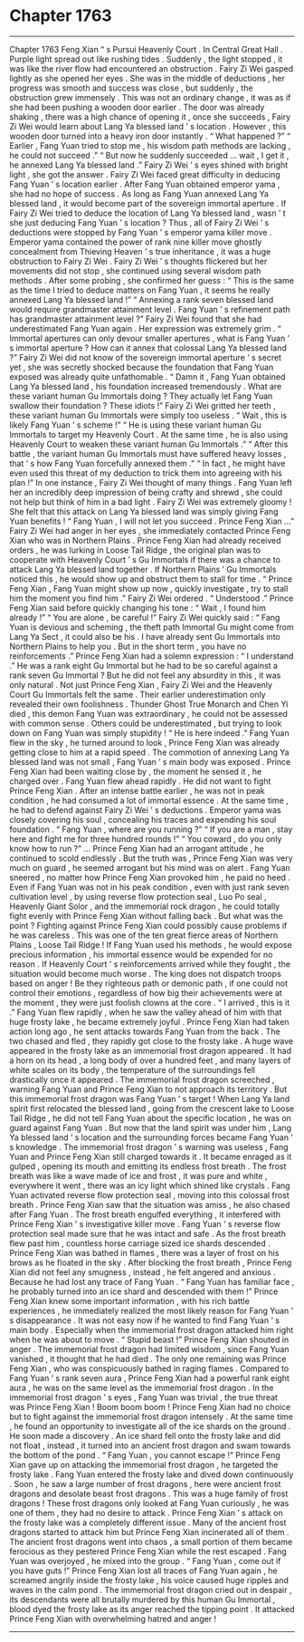 
# Chapter 1763


---

Chapter 1763 Feng Xian “ s Pursui
Heavenly Court .
In Central Great Hall .
Purple light spread out like rushing tides . Suddenly , the light stopped , it was like the river flow had encountered an obstruction .
Fairy Zi Wei gasped lightly as she opened her eyes .
She was in the middle of deductions , her progress was smooth and success was close , but suddenly , the obstruction grew immensely .
This was not an ordinary change , it was as if she had been pushing a wooden door earlier .
The door was already shaking , there was a high chance of opening it , once she succeeds , Fairy Zi Wei would learn about Lang Ya blessed land ’ s location .
However , this wooden door turned into a heavy iron door instantly .
“ What happened ?”
“ Earlier , Fang Yuan tried to stop me , his wisdom path methods are lacking , he could not succeed .”
“ But now he suddenly succeeded … wait , I get it , he annexed Lang Ya blessed land .”
Fairy Zi Wei ’ s eyes shined with bright light , she got the answer .
Fairy Zi Wei faced great difficulty in deducing Fang Yuan ’ s location earlier . After Fang Yuan obtained emperor yama , she had no hope of success .
As long as Fang Yuan annexed Lang Ya blessed land , it would become part of the sovereign immortal aperture .
If Fairy Zi Wei tried to deduce the location of Lang Ya blessed land , wasn ’ t she just deducing Fang Yuan ’ s location ?
Thus , all of Fairy Zi Wei ’ s deductions were stopped by Fang Yuan ’ s emperor yama killer move .
Emperor yama contained the power of rank nine killer move ghostly concealment from Thieving Heaven ’ s true inheritance , it was a huge obstruction to Fairy Zi Wei .
Fairy Zi Wei ’ s thoughts flickered but her movements did not stop , she continued using several wisdom path methods .
After some probing , she confirmed her guess : “ This is the same as the time I tried to deduce matters on Fang Yuan , it seems he really annexed Lang Ya blessed land !”
“ Annexing a rank seven blessed land would require grandmaster attainment level . Fang Yuan ’ s refinement path has grandmaster attainment level ?”
Fairy Zi Wei found that she had underestimated Fang Yuan again .
Her expression was extremely grim .
“ Immortal apertures can only devour smaller apertures , what is Fang Yuan ’ s immortal aperture ? How can it annex that colossal Lang Ya blessed land ?”
Fairy Zi Wei did not know of the sovereign immortal aperture ’ s secret yet , she was secretly shocked because the foundation that Fang Yuan exposed was already quite unfathomable .
“ Damn it , Fang Yuan obtained Lang Ya blessed land , his foundation increased tremendously . What are these variant human Gu Immortals doing ? They actually let Fang Yuan swallow their foundation ? These idiots !”
Fairy Zi Wei gritted her teeth , these variant human Gu Immortals were simply too useless .
“ Wait , this is likely Fang Yuan ’ s scheme !”
“ He is using these variant human Gu Immortals to target my Heavenly Court . At the same time , he is also using Heavenly Court to weaken these variant human Gu Immortals .”
“ After this battle , the variant human Gu Immortals must have suffered heavy losses , that ’ s how Fang Yuan forcefully annexed them .”
“ In fact , he might have even used this threat of my deduction to trick them into agreeing with his plan !”
In one instance , Fairy Zi Wei thought of many things .
Fang Yuan left her an incredibly deep impression of being crafty and shrewd , she could not help but think of him in a bad light .
Fairy Zi Wei was extremely gloomy !
She felt that this attack on Lang Ya blessed land was simply giving Fang Yuan benefits !
“ Fang Yuan , I will not let you succeed . Prince Feng Xian …” Fairy Zi Wei had anger in her eyes , she immediately contacted Prince Feng Xian who was in Northern Plains .
Prince Feng Xian had already received orders , he was lurking in Loose Tail Ridge , the original plan was to cooperate with Heavenly Court ’ s Gu Immortals if there was a chance to attack Lang Ya blessed land together . If Northern Plains ’ Gu Immortals noticed this , he would show up and obstruct them to stall for time .
“ Prince Feng Xian , Fang Yuan might show up now , quickly investigate , try to stall him the moment you find him .” Fairy Zi Wei ordered .
“ Understood .” Prince Feng Xian said before quickly changing his tone : “ Wait , I found him already !”
“ You are alone , be careful !” Fairy Zi Wei quickly said : “ Fang Yuan is devious and scheming , the theft path Immortal Gu might come from Lang Ya Sect , it could also be his . I have already sent Gu Immortals into Northern Plains to help you . But in the short term , you have no reinforcements .”
Prince Feng Xian had a solemn expression : “ I understand .”
He was a rank eight Gu Immortal but he had to be so careful against a rank seven Gu Immortal ?
But he did not feel any absurdity in this , it was only natural .
Not just Prince Feng Xian , Fairy Zi Wei and the Heavenly Court Gu Immortals felt the same .
Their earlier underestimation only revealed their own foolishness .
Thunder Ghost True Monarch and Chen Yi died , this demon Fang Yuan was extraordinary , he could not be assessed with common sense .
Others could be underestimated , but trying to look down on Fang Yuan was simply stupidity !
“ He is here indeed .” Fang Yuan flew in the sky , he turned around to look , Prince Feng Xian was already getting close to him at a rapid speed .
The commotion of annexing Lang Ya blessed land was not small , Fang Yuan ’ s main body was exposed .
Prince Feng Xian had been waiting close by , the moment he sensed it , he charged over .
Fang Yuan flew ahead rapidly .
He did not want to fight Prince Feng Xian .
After an intense battle earlier , he was not in peak condition , he had consumed a lot of immortal essence .
At the same time , he had to defend against Fairy Zi Wei ’ s deductions . Emperor yama was closely covering his soul , concealing his traces and expending his soul foundation .
“ Fang Yuan , where are you running ?”
“ If you are a man , stay here and fight me for three hundred rounds !”
“ You coward , do you only know how to run ?”
…
Prince Feng Xian had an arrogant attitude , he continued to scold endlessly .
But the truth was , Prince Feng Xian was very much on guard , he seemed arrogant but his mind was on alert .
Fang Yuan sneered , no matter how Prince Feng Xian provoked him , he paid no heed .
Even if Fang Yuan was not in his peak condition , even with just rank seven cultivation level , by using reverse flow protection seal , Luo Po seal , Heavenly Giant Solor , and the immemorial rock dragon , he could totally fight evenly with Prince Feng Xian without falling back .
But what was the point ?
Fighting against Prince Feng Xian could possibly cause problems if he was careless .
This was one of the ten great fierce areas of Northern Plains , Loose Tail Ridge !
If Fang Yuan used his methods , he would expose precious information , his immortal essence would be expended for no reason . If Heavenly Court ’ s reinforcements arrived while they fought , the situation would become much worse .
The king does not dispatch troops based on anger !
Be they righteous path or demonic path , if one could not control their emotions , regardless of how big their achievements were at the moment , they were just foolish clowns at the core .
“ I arrived , this is it .” Fang Yuan flew rapidly , when he saw the valley ahead of him with that huge frosty lake , he became extremely joyful .
Prince Feng Xian had taken action long ago , he sent attacks towards Fang Yuan from the back .
The two chased and fled , they rapidly got close to the frosty lake .
A huge wave appeared in the frosty lake as an immemorial frost dragon appeared . It had a horn on its head , a long body of over a hundred feet , and many layers of white scales on its body , the temperature of the surroundings fell drastically once it appeared .
The immemorial frost dragon screeched , warning Fang Yuan and Prince Feng Xian to not approach its territory .
But this immemorial frost dragon was Fang Yuan ’ s target !
When Lang Ya land spirit first relocated the blessed land , going from the crescent lake to Loose Tail Ridge , he did not tell Fang Yuan about the specific location , he was on guard against Fang Yuan .
But now that the land spirit was under him , Lang Ya blessed land ’ s location and the surrounding forces became Fang Yuan ’ s knowledge .
The immemorial frost dragon ’ s warning was useless , Fang Yuan and Prince Feng Xian still charged towards it .
It became enraged as it gulped , opening its mouth and emitting its endless frost breath .
The frost breath was like a wave made of ice and frost , it was pure and white , everywhere it went , there was an icy light which shined like crystals .
Fang Yuan activated reverse flow protection seal , moving into this colossal frost breath .
Prince Feng Xian saw that the situation was amiss , he also chased after Fang Yuan .
The frost breath engulfed everything , it interfered with Prince Feng Xian ’ s investigative killer move .
Fang Yuan ’ s reverse flow protection seal made sure that he was intact and safe .
As the frost breath flew past him , countless horse carriage sized ice shards descended .
Prince Feng Xian was bathed in flames , there was a layer of frost on his brows as he floated in the sky .
After blocking the frost breath , Prince Feng Xian did not feel any smugness , instead , he felt angered and anxious .
Because he had lost any trace of Fang Yuan .
“ Fang Yuan has familiar face , he probably turned into an ice shard and descended with them !”
Prince Feng Xian knew some important information , with his rich battle experiences , he immediately realized the most likely reason for Fang Yuan ’ s disappearance . It was not easy now if he wanted to find Fang Yuan ’ s main body .
Especially when the immemorial frost dragon attacked him right when he was about to move .
“ Stupid beast !” Prince Feng Xian shouted in anger .
The immemorial frost dragon had limited wisdom , since Fang Yuan vanished , it thought that he had died . The only one remaining was Prince Feng Xian , who was conspicuously bathed in raging flames .
Compared to Fang Yuan ’ s rank seven aura , Prince Feng Xian had a powerful rank eight aura , he was on the same level as the immemorial frost dragon .
In the immemorial frost dragon ’ s eyes , Fang Yuan was trivial , the true threat was Prince Feng Xian !
Boom boom boom !
Prince Feng Xian had no choice but to fight against the immemorial frost dragon intensely .
At the same time , he found an opportunity to investigate all of the ice shards on the ground .
He soon made a discovery .
An ice shard fell onto the frosty lake and did not float , instead , it turned into an ancient frost dragon and swam towards the bottom of the pond .
“ Fang Yuan , you cannot escape !” Prince Feng Xian gave up on attacking the immemorial frost dragon , he targeted the frosty lake .
Fang Yuan entered the frosty lake and dived down continuously .
Soon , he saw a large number of frost dragons , here were ancient frost dragons and desolate beast frost dragons .
This was a huge family of frost dragons !
These frost dragons only looked at Fang Yuan curiously , he was one of them , they had no desire to attack .
Prince Feng Xian ’ s attack on the frosty lake was a completely different issue .
Many of the ancient frost dragons started to attack him but Prince Feng Xian incinerated all of them .
The ancient frost dragons went into chaos , a small portion of them became ferocious as they pestered Prince Feng Xian while the rest escaped .
Fang Yuan was overjoyed , he mixed into the group .
“ Fang Yuan , come out if you have guts !” Prince Feng Xian lost all traces of Fang Yuan again , he screamed angrily inside the frosty lake , his voice caused huge ripples and waves in the calm pond .
The immemorial frost dragon cried out in despair , its descendants were all brutally murdered by this human Gu Immortal , blood dyed the frosty lake as its anger reached the tipping point .
It attacked Prince Feng Xian with overwhelming hatred and anger !

---

